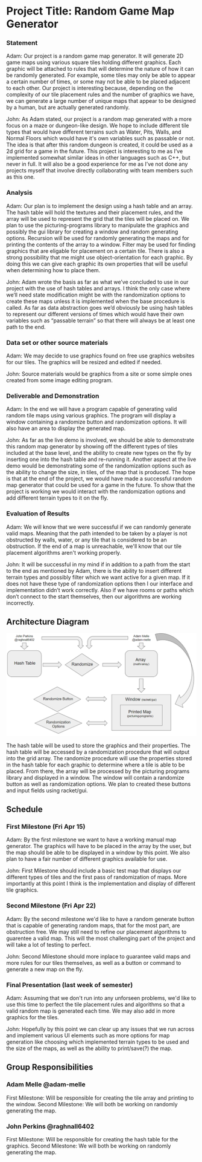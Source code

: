 # Project Title: Random Game Map Generator

### Statement
Adam: Our project is a random game map generator. It will generate 2D game maps using various square tiles holding different graphics. Each graphic will be attached to rules that will determine the nature of how it can be randomly generated. For example, some tiles may only be able to appear a certain number of times, or some may not be able to be placed adjacent to each other. Our project is interesting because, depending on the complexity of our tile placement rules and the number of graphics we have, we can generate a large number of unique maps that appear to be designed by a human, but are actually generated randomly.

John: As Adam stated, our project is a random map generated with a more focus on a maze or dungeon-like design. We hope to include different tile types that would have different terrains such as Water, Pits, Walls, and Normal Floors which would have it's own variables such as passable or not. The idea is that after this random dungeon is created, it could be used as a 2d grid for a game in the future. This project is interesting to me as I’ve implemented somewhat similar ideas in other languages such as C++, but never in full. It will also be a good experience for me as I’ve not done any projects myself that involve directly collaborating with team members such as this one.

### Analysis
Adam: Our plan is to implement the design using a hash table and an array. The hash table will hold the textures and their placement rules, and the array will be used to represent the grid that the tiles will be placed on. We plan to use the picturing-programs library to manipulate the graphics and possibly the gui library for creating a window and random generating options. Recursion will be used for randomly generating the maps and for printing the contents of the array to a window. Filter may be used for finding graphics that are eligable for placement on a certain tile. There is also a strong possibility that me might use object-orientation for each graphic. By doing this we can give each graphic its own properties that will be useful when determining how to place them.

John: Adam wrote the basis as far as what we’ve concluded to use in our project with the use of hash tables and arrays. I think the only case where we’ll need state modification might be with the randomization options to create these maps unless it is implemented when the base procedure is called. As far as data abstraction goes we’d obviously be using hash tables to represent our different versions of times which would have their own variables such as “passable terrain” so that there will always be at least one path to the end.

### Data set or other source materials
Adam: We may decide to use graphics found on free use graphics websites for our tiles. The graphics will be resized and edited if needed.

John: Source materials would be graphics from a site or some simple ones created from some image editing program.

### Deliverable and Demonstration
Adam: In the end we will have a program capable of generating valid random tile maps using various graphics. The program will display a window containing a randomize button and randomization options. It will also have an area to display the generated map.

John: As far as the live demo is involved, we should be able to demonstrate this random map generator by showing off the different types of tiles included at the base level, and the ability to create new types on the fly by inserting one into the hash table and re-running it. Another aspect at the live demo would be demonstrating some of the randomization options such as the ability to change the size, in tiles, of the map that is produced. The hope is that at the end of the project, we would have made a successful random map generator that could be used for a game in the future. To show that the project is working we would interact with the randomization options and add different terrain types to it on the fly.

### Evaluation of Results
Adam: We will know that we were successful if we can randomly generate valid maps. Meaning that the path intended to be taken by a player is not obstructed by walls, water, or any tile that is considered to be an obstruction. If the end of a map is unreachable, we'll know that our tile placement algorithms aren't working properly.

John: It will be successful in my mind if in addition to a path from the start to the end as mentioned by Adam, there is the ability to insert different terrain types and possibly filter which we want active for a given map. If it does not have these type of randomization options then I our interface and implementation didn’t work correctly. Also if we have rooms or paths which don’t connect to the start themselves, then our algorithms are working incorrectly.

## Architecture Diagram
![](https://raw.githubusercontent.com/oplS16projects/Adam-John-Map-Generator/master/Diagram.png)

The hash table will be used to store the graphics and their properties. The hash table will be accessed by a randomization procedure that will output into the grid array. The randomize procedure will use the properties stored in the hash table for each graphic to determine where a tile is able to be placed. From there, the array will be processed by the picturing programs library and displayed in a window. The window will contain a randomize button as well as randomization options. We plan to created these buttons and input fields using racket/gui.

## Schedule

### First Milestone (Fri Apr 15)
Adam: By the first milestone we want to have a working manual map generator. The graphics will have to be placed in the array by the user, but the map should be able to be displayed in a window by this point. We also plan to have a fair number of different graphics available for use.

John: First Milestone should include a basic test map that displays our different types of tiles and the first pass of randomization of maps. More importantly at this point I think is the implementation and display of different tile graphics.

### Second Milestone (Fri Apr 22)
Adam: By the second milestone we'd like to have a random generate button that is capable of generating random maps, that for the most part, are obstruction free. We may still need to refine our placement algorithms to guarentee a valid map. This will the most challenging part of the project and will take a lot of testing to perfect.

John: Second Milestone should more inplace to guarantee valid maps and more rules for our tiles themselves, as well as a button or command to generate a new map on the fly.

### Final Presentation (last week of semester)
Adam: Assuming that we don't run into any unforseen problems, we'd like to use this time to perfect the tile placement rules and algorithms so that a valid random map is generated each time. We may also add in more graphics for the tiles.

John: Hopefully by this point we can clear up any issues that we run across and implement various UI elements such as more options for  map generation like choosing which implemented terrain types to be used and the size of the maps, as well as the ability to  print/save(?) the map.

## Group Responsibilities

### Adam Melle @adam-melle
First Milestone: Will be responsible for creating the tile array and printing to the window.
Second Milestone: We will both be working on randomly generating the map.

### John Perkins @raghnall6402
First Milestone: Will be responsible for creating the hash table for the graphics.
Second Milestone: We will both be working on randomly generating the map.

